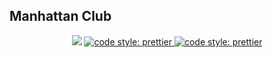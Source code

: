 ## Manhattan Club

<p align="center">
<a href="https://david-dm.org/evgeniuz/manhattan-club" title="dependencies status"><img src="https://img.shields.io/david/evgeniuz/manhattan-club.svg?style=flat-square"/></a>
<a href="https://github.com/prettier/prettier">
    <img alt="code style: prettier" src="https://img.shields.io/badge/code_style-prettier-ff69b4.svg?style=flat-square">
  </a>
  <a href="https://github.com/prettier/prettier">
    <img alt="code style: prettier" src="https://img.shields.io/travis/com/evgeniuz/manhattan-club/master.svg?style=flat-square">
  </a>
</p>
